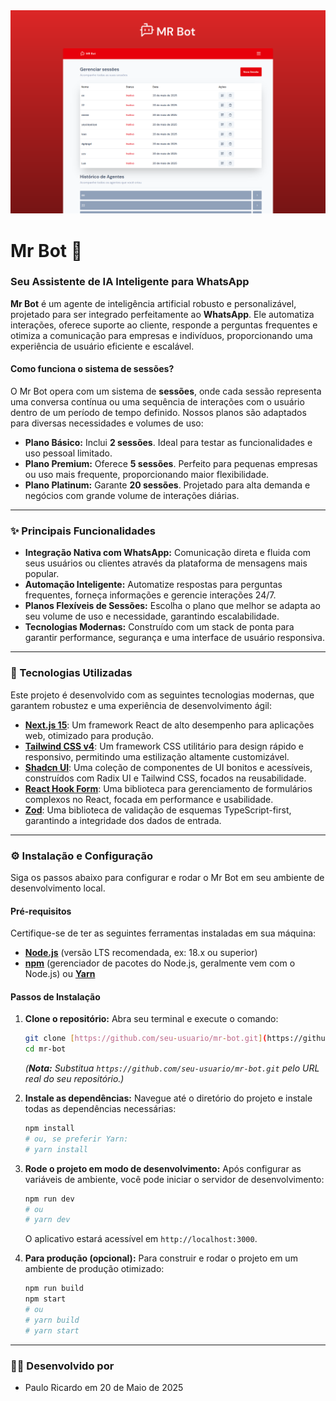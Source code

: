 <img src=".github/mr.svg" alt="Mr Bot Logo"/>

# Mr Bot 🤖

### Seu Assistente de IA Inteligente para WhatsApp

**Mr Bot** é um agente de inteligência artificial robusto e personalizável, projetado para ser integrado perfeitamente ao **WhatsApp**. Ele automatiza interações, oferece suporte ao cliente, responde a perguntas frequentes e otimiza a comunicação para empresas e indivíduos, proporcionando uma experiência de usuário eficiente e escalável.

#### Como funciona o sistema de sessões?

O Mr Bot opera com um sistema de **sessões**, onde cada sessão representa uma conversa contínua ou uma sequência de interações com o usuário dentro de um período de tempo definido. Nossos planos são adaptados para diversas necessidades e volumes de uso:

- **Plano Básico:** Inclui **2 sessões**. Ideal para testar as funcionalidades e uso pessoal limitado.
- **Plano Premium:** Oferece **5 sessões**. Perfeito para pequenas empresas ou uso mais frequente, proporcionando maior flexibilidade.
- **Plano Platinum:** Garante **20 sessões**. Projetado para alta demanda e negócios com grande volume de interações diárias.

---

### ✨ Principais Funcionalidades

- **Integração Nativa com WhatsApp:** Comunicação direta e fluida com seus usuários ou clientes através da plataforma de mensagens mais popular.
- **Automação Inteligente:** Automatize respostas para perguntas frequentes, forneça informações e gerencie interações 24/7.
- **Planos Flexíveis de Sessões:** Escolha o plano que melhor se adapta ao seu volume de uso e necessidade, garantindo escalabilidade.
- **Tecnologias Modernas:** Construído com um stack de ponta para garantir performance, segurança e uma interface de usuário responsiva.

---

### 🚀 Tecnologias Utilizadas

Este projeto é desenvolvido com as seguintes tecnologias modernas, que garantem robustez e uma experiência de desenvolvimento ágil:

- **[Next.js 15](https://nextjs.org/)**: Um framework React de alto desempenho para aplicações web, otimizado para produção.
- **[Tailwind CSS v4](https://tailwindcss.com/)**: Um framework CSS utilitário para design rápido e responsivo, permitindo uma estilização altamente customizável.
- **[Shadcn UI](https://ui.shadcn.com/)**: Uma coleção de componentes de UI bonitos e acessíveis, construídos com Radix UI e Tailwind CSS, focados na reusabilidade.
- **[React Hook Form](https://react-hook-form.com/)**: Uma biblioteca para gerenciamento de formulários complexos no React, focada em performance e usabilidade.
- **[Zod](https://zod.dev/)**: Uma biblioteca de validação de esquemas TypeScript-first, garantindo a integridade dos dados de entrada.

---

### ⚙️ Instalação e Configuração

Siga os passos abaixo para configurar e rodar o Mr Bot em seu ambiente de desenvolvimento local.

#### Pré-requisitos

Certifique-se de ter as seguintes ferramentas instaladas em sua máquina:

- **[Node.js](https://nodejs.org/en/)** (versão LTS recomendada, ex: 18.x ou superior)
- **[npm](https://www.npmjs.com/)** (gerenciador de pacotes do Node.js, geralmente vem com o Node.js) ou **[Yarn](https://yarnpkg.com/)**

#### Passos de Instalação

1.  **Clone o repositório:**
    Abra seu terminal e execute o comando:

    ```bash
    git clone [https://github.com/seu-usuario/mr-bot.git](https://github.com/seu-usuario/mr-bot.git)
    cd mr-bot
    ```

    _(**Nota:** Substitua `https://github.com/seu-usuario/mr-bot.git` pelo URL real do seu repositório.)_

2.  **Instale as dependências:**
    Navegue até o diretório do projeto e instale todas as dependências necessárias:

    ```bash
    npm install
    # ou, se preferir Yarn:
    # yarn install
    ```

3.  **Rode o projeto em modo de desenvolvimento:**
    Após configurar as variáveis de ambiente, você pode iniciar o servidor de desenvolvimento:

    ```bash
    npm run dev
    # ou
    # yarn dev
    ```

    O aplicativo estará acessível em `http://localhost:3000`.

4.  **Para produção (opcional):**
    Para construir e rodar o projeto em um ambiente de produção otimizado:
    ```bash
    npm run build
    npm start
    # ou
    # yarn build
    # yarn start
    ```

---

### 👨‍💻 Desenvolvido por

- Paulo Ricardo em 20 de Maio de 2025
